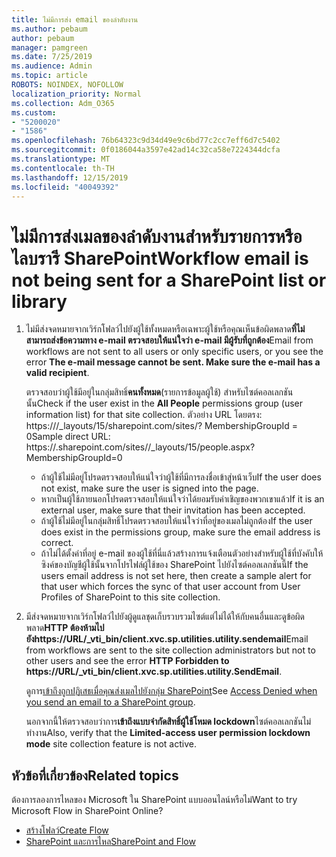```yaml
---
title: ไม่มีการส่ง email ของลำดับงาน
ms.author: pebaum
author: pebaum
manager: pamgreen
ms.date: 7/25/2019
ms.audience: Admin
ms.topic: article
ROBOTS: NOINDEX, NOFOLLOW
localization_priority: Normal
ms.collection: Adm_O365
ms.custom:
- "5200020"
- "1586"
ms.openlocfilehash: 76b64323c9d34d49e9c6bd77c2cc7eff6d7c5402
ms.sourcegitcommit: 0f0186044a3597e42ad14c32ca58e7224344dcfa
ms.translationtype: MT
ms.contentlocale: th-TH
ms.lasthandoff: 12/15/2019
ms.locfileid: "40049392"
---
```

# <a name="workflow-email-is-not-being-sent-for-a-sharepoint-list-or-library"></a><span data-ttu-id="170b4-102">ไม่มีการส่งเมลของลำดับงานสำหรับรายการหรือไลบรารี SharePoint</span><span class="sxs-lookup"><span data-stu-id="170b4-102">Workflow email is not being sent for a SharePoint list or library</span></span>

1. <span data-ttu-id="170b4-103">ไม่มีส่งจดหมายจากเวิร์กโฟลว์ไปยังผู้ใช้ทั้งหมดหรือเฉพาะผู้ใช้หรือคุณเห็นข้อผิดพลาด**ที่ไม่สามารถส่งข้อความทาง e-mail ตรวจสอบให้แน่ใจว่า e-mail มีผู้รับที่ถูกต้อง**</span><span class="sxs-lookup"><span data-stu-id="170b4-103">Email from workflows are not sent to all users or only specific users, or you see the error **The e-mail message cannot be sent. Make sure the e-mail has a valid recipient**.</span></span>

    <span data-ttu-id="170b4-104">ตรวจสอบว่าผู้ใช้มีอยู่ในกลุ่มสิทธิ์**คนทั้งหมด**(รายการข้อมูลผู้ใช้) สำหรับไซต์คอลเลกชันนั้น</span><span class="sxs-lookup"><span data-stu-id="170b4-104">Check if the user exist in the **All People** permissions group (user information list) for that site collection.</span></span>  <span data-ttu-id="170b4-105">ตัวอย่าง URL โดยตรง<tenant>: https://<sitename>/_layouts/15/sharepoint.com/sites/? MembershipGroupId = 0</span><span class="sxs-lookup"><span data-stu-id="170b4-105">Sample direct URL: https://<tenant>.sharepoint.com/sites/<sitename>/_layouts/15/people.aspx?MembershipGroupId=0</span></span>

    - <span data-ttu-id="170b4-106">ถ้าผู้ใช้ไม่มีอยู่โปรดตรวจสอบให้แน่ใจว่าผู้ใช้ที่มีการลงชื่อเข้าสู่หน้าเว็บ</span><span class="sxs-lookup"><span data-stu-id="170b4-106">If the user does not exist, make sure the user is signed into the page.</span></span> 
    - <span data-ttu-id="170b4-107">หากเป็นผู้ใช้ภายนอกโปรดตรวจสอบให้แน่ใจว่าได้ยอมรับคำเชิญของพวกเขาแล้ว</span><span class="sxs-lookup"><span data-stu-id="170b4-107">If it is an external user, make sure that their invitation has been accepted.</span></span>
    - <span data-ttu-id="170b4-108">ถ้าผู้ใช้ไม่มีอยู่ในกลุ่มสิทธิ์โปรดตรวจสอบให้แน่ใจว่าที่อยู่ของเมลไม่ถูกต้อง</span><span class="sxs-lookup"><span data-stu-id="170b4-108">If the user does exist in the permissions group, make sure the email address is correct.</span></span>
    - <span data-ttu-id="170b4-109">ถ้าไม่ได้ตั้งค่าที่อยู่ e-mail ของผู้ใช้ที่นี่แล้วสร้างการแจ้งเตือนตัวอย่างสำหรับผู้ใช้ที่บังคับให้ซิงค์ของบัญชีผู้ใช้นั้นจากโปรไฟล์ผู้ใช้ของ SharePoint ไปยังไซต์คอลเลกชันนี้</span><span class="sxs-lookup"><span data-stu-id="170b4-109">If the users email address is not set here, then create a sample alert for that user which forces the sync of that user account from User Profiles of SharePoint to this site collection.</span></span>
 
2. <span data-ttu-id="170b4-110">มีส่งจดหมายจากเวิร์กโฟลว์ไปยังผู้ดูแลชุดเก็บรวบรวมไซต์แต่ไม่ได้ให้กับคนอื่นและดูข้อผิดพลาด**HTTP ต้องห้ามไปยัง<span>https:</span>//URL/_vti_bin/client.xvc.sp.utilities.utility.sendemail**</span><span class="sxs-lookup"><span data-stu-id="170b4-110">Email from workflows are sent to the site collection administrators but not to other users and see the error **HTTP Forbidden to <span>https:</span>//URL/_vti_bin/client.xvc.sp.utilities.utility.SendEmail**.</span></span>
 

    <span data-ttu-id="170b4-111">ดูการ[เข้าถึงถูกปฏิเสธเมื่อคุณส่งเมลไปยังกลุ่ม SharePoint](https://docs.microsoft.com/sharepoint/support/sharing-and-permissions/access-denied-when-send-an-email-to-groups)</span><span class="sxs-lookup"><span data-stu-id="170b4-111">See [Access Denied when you send an email to a SharePoint group](https://docs.microsoft.com/sharepoint/support/sharing-and-permissions/access-denied-when-send-an-email-to-groups).</span></span>

    <span data-ttu-id="170b4-112">นอกจากนี้ให้ตรวจสอบว่าการ**เข้าถึงแบบจำกัดสิทธิ์ผู้ใช้โหมด lockdown**ไซต์คอลเลกชันไม่ทำงาน</span><span class="sxs-lookup"><span data-stu-id="170b4-112">Also, verify that the **Limited-access user permission lockdown mode** site collection feature is not active.</span></span>


## <a name="related-topics"></a><span data-ttu-id="170b4-113">หัวข้อที่เกี่ยวข้อง</span><span class="sxs-lookup"><span data-stu-id="170b4-113">Related topics</span></span>
<span data-ttu-id="170b4-114">ต้องการลองการไหลของ Microsoft ใน SharePoint แบบออนไลน์หรือไม่</span><span class="sxs-lookup"><span data-stu-id="170b4-114">Want to try Microsoft Flow in SharePoint Online?</span></span>
- [<span data-ttu-id="170b4-115">สร้างโฟลว์</span><span class="sxs-lookup"><span data-stu-id="170b4-115">Create Flow</span></span>](https://support.office.com/article/Create-a-flow-for-a-list-or-library-in-SharePoint-Online-or-OneDrive-for-Business-a9c3e03b-0654-46af-a254-20252e580d01) 
- [<span data-ttu-id="170b4-116">SharePoint และการไหล</span><span class="sxs-lookup"><span data-stu-id="170b4-116">SharePoint and Flow</span></span>](https://flow.microsoft.com/blog/sharepoint-and-flow/) 


